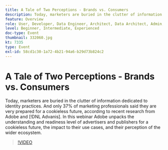 ```yaml
---
title: A Tale of Two Perceptions - Brands vs. Consumers
description: Today, marketers are buried in the clutter of information dedicated to identity practices. And only 37% of marketing professionals said they are very prepared for a cookieless future, according to recent research from Adobe and Advanis. In this webinar Adobe unpacks the understanding and readiness level of advertisers and publishers for a cookieless future, the impact to their use cases, and their perception of the wider ecosystem.
feature: Overview
role: User, Developer, Data Engineer, Architect, Data Architect, Admin, Leader
level: Beginner, Intermediate, Experienced
doc-type: Event
thumbnail: 332060.jpg
kt: 7335
type: Event
exl-id: 58cd1c30-1a72-4b21-94a6-b29d73b824c2
---
```

# A Tale of Two Perceptions - Brands vs. Consumers

Today, marketers are buried in the clutter of information dedicated to identity practices. And only 37% of marketing professionals said they are very prepared for a cookieless future, according to recent research from Adobe and [!DNL Advanis]. In this webinar Adobe unpacks the understanding and readiness level of advertisers and publishers for a cookieless future, the impact to their use cases, and their perception of the wider ecosystem.

>[!VIDEO](https://video.tv.adobe.com/v/332060/?quality=12&learn=on)
